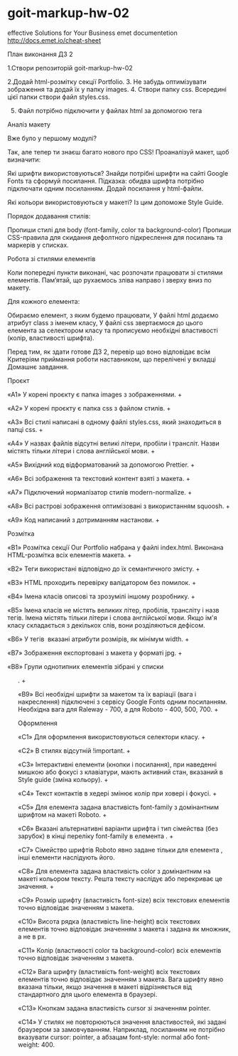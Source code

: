 # goit-markup-hw-02

effective Solutions for Your Business emet documentetion
http://docs.emet.io/cheat-sheet

План виконання ДЗ 2

1.Створи репозиторій goit-markup-hw-02

2.Додай html-розмітку секції Portfolio. 3. Не забудь оптимізувати зображення та
додай їх у папку images. 4. Створи папку css. Всередині цієї папки створи файл
styles.css.

5. Файл потрібно підключити у файлах html за допомогою тега <link>

Аналіз макету

Вже було у першому модулі?

Так, але тепер ти знаєш багато нового про CSS! Проаналізуй макет, щоб визначити:

Які шрифти використовуються? Знайди потрібні шрифти на сайті Google Fonts та
сформуй посилання. Підказка: обидва шрифта потрібно підключати одним посиланням.
Додай посилання у html-файли.

Які кольори використовуються у макеті? Із цим допоможе Style Guide.

Порядок додавання стилів:

Пропиши стилі для body (font-family, color та background-color) Пропиши
CSS-правила для скидання дефолтного підкреслення для посилань та маркерів у
списках.

Робота зі стилями елементів

Коли попередні пункти виконані, час розпочати працювати зі стилями елементів.
Пам’ятай, що рухаємось зліва направо і зверху вниз по макету.

Для кожного елемента:

Обираємо елемент, з яким будемо працювати, У файлі html додаємо атрибут class з
іменем класу, У файлі css звертаємося до цього елемента за селектором класу та
прописуємо необхідні властивості (колір, властивості шрифта).

Перед тим, як здати готове ДЗ 2, перевір що воно відповідає всім Критеріям
приймання роботи наставником, що перелічені у вкладці Домашнє завдання.

Проєкт

«A1» У корені проєкту є папка images з зображеннями. +

«A2» У корені проєкту є папка css з файлом стилів. +

«A3» Всі стилі написані в одному файлі styles.css, який знаходиться в папці
css. +

«A4» У назвах файлів відсутні великі літери, пробіли і трансліт. Назви містять
тільки літери і слова англійської мови. +

«A5» Вихідний код відформатований за допомогою Prettier. +

«A6» Всі зображення та текстовий контент взяті з макета. +

«A7» Підключений нормалізатор стилів modern-normalize. +

«A8» Всі растрові зображення оптимізовані з використанням squoosh. +

«A9» Код написаний з дотриманням настанови. +

Розмітка

«B1» Розмітка секції Our Portfolio набрана у файлі index.html. Виконана
HTML-розмітка всіх елементів макета. +

«B2» Теги використані відповідно до їх семантичного змісту. +

«B3» HTML проходить перевірку валідатором без помилок. +

«B4» Імена класів описові та зрозумілі іншому розробнику. +

«B5» Імена класів не містять великих літер, пробілів, трансліту і назв тегів.
Імена містять тільки літери і слова англійської мови. Якщо ім'я класу
складається з декількох слів, вони розділяються дефісом.

«B6» У тегів <img> вказані атрибути розмірів, як мінімум width. +

«B7» Зображення експортовані з макета у форматі jpg. +

«B8» Групи однотипних елементів зібрані у списки <ul>. +

«B9» Всі необхідні шрифти за макетом та їх варіації (вага і накреслення)
підключені з сервісу Google Fonts одним посиланням. Необхідна вага для Raleway -
700, а для Roboto - 400, 500, 700. +

Оформлення

«C1» Для оформлення використовуються селектори класу. +

«C2» В стилях відсутній !important. +

«C3» Інтерактивні елементи (кнопки і посилання), при наведенні мишкою або фокусі
з клавіатури, мають активний стан, вказаний в Style guide (зміна кольору). +

«С4» Текст контактів в хедері змінює колір при ховері і фокусі. +

«С5» Для елемента <body> задана властивість font-family з домінантним шрифтом на
макеті Roboto. +

«С6» Вказані альтернативні варіанти шрифта і тип сімейства (без зарубок) в кінці
переліку font-family в елемента <body>. +

«С7» Сімейство шрифтів Roboto явно задане тільки для елемента <body>, інші
елементи наслідують його.

«С8» Для елемента <body> задана властивість color з домінантним на макеті
кольором тексту. Решта тексту наслідує або перекриває це значення. +

«С9» Розмір шрифту (властивість font-size) всіх текстових елементів точно
відповідає значенням з макета.

«С10» Висота рядка (властивість line-height) всіх текстових елементів точно
відповідає значенням з макета і задана як множник, а не в px.

«С11» Колір (властивості color та background-color) всіх елементів точно
відповідає значенням з макета.

«С12» Вага шрифту (властивість font-weight) всіх текстових елементів точно
відповідає значенням з макета. Вага шрифту явно вказана тільки, якщо значення в
макеті відрізняється від стандартного для цього елемента в браузері.

«С13» Кнопкам задана властивість cursor зі значенням pointer.

«С14» У стилях не повторюються значення властивостей, які задані браузером за
замовчуванням. Наприклад, посиланням не потрібно вказувати cursor: pointer, а
абзацам font-style: normal або font-weight: 400.
